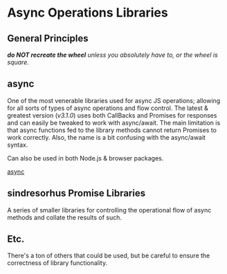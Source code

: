 # Async Operations Libraries

## General Principles
_**do NOT recreate the wheel** unless you absolutely have to, or the wheel is square._

## async
One of the most venerable libraries used for async JS operations; allowing for all sorts of types of async operations and flow control.  The latest & greatest version (_v3.1.0_) uses both CallBacks and Promises for responses and can easily be tweaked to work with async/await.  The main limitation is that async functions fed to the library methods cannot return Promises to work correctly.  Also, the name is a bit confusing with the async/await syntax.

Can also be used in both Node.js & browser packages.

[async](https://www.npmjs.com/package/async)

## sindresorhus Promise Libraries
A series of smaller libraries for controlling the operational flow of async methods and collate the results of such.

[](https://github.com/sindresorhus/promise-fun)

## Etc.
There's a ton of others that could be used, but be careful to ensure the correctness of library functionality.
